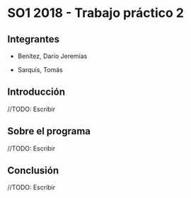# SO1 2018 - Trabajo práctico 2

## Integrantes
* Benítez, Darío Jeremías

* Sarquís, Tomás

## Introducción
//TODO: Escribir

## Sobre el programa
//TODO: Escribir

## Conclusión
//TODO: Escribir
